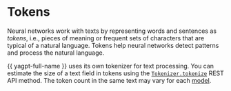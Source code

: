 # Tokens

Neural networks work with texts by representing words and sentences as _tokens_, i.e., pieces of meaning or frequent sets of characters that are typical of a natural language. Tokens help neural networks detect patterns and process the natural language.

{{ yagpt-full-name }} uses its own tokenizer for text processing. You can estimate the size of a text field in tokens using the [`Tokenizer.tokenize`](../api-ref/v1/Tokenizer/tokenize.md) REST API method. The token count in the same text may vary for each [model](models).
